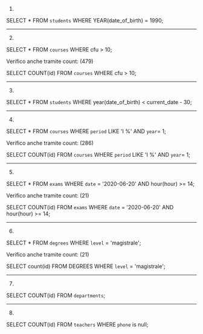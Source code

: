 1.

SELECT * FROM `students` WHERE YEAR(date_of_birth) = 1990;

____________________________________________________________________________


2.

SELECT * FROM `courses` WHERE cfu > 10;

Verifico anche tramite count: (479)

SELECT COUNT(id) FROM `courses` WHERE cfu > 10;

____________________________________________________________________________


3.

SELECT * FROM `students` WHERE year(date_of_birth) < current_date - 30;

____________________________________________________________________________


4.

SELECT * FROM `courses` WHERE `period` LIKE 'I %' AND `year`= 1;

Verifico anche tramite count: (286)

SELECT COUNT(id) FROM `courses` WHERE `period` LIKE 'I %' AND `year`= 1;
____________________________________________________________________________

5.

SELECT * FROM `exams` WHERE `date` = '2020-06-20' AND hour(hour) >= 14;

Verifico anche tramite count: (21)

SELECT COUNT(id) FROM `exams` WHERE `date` = '2020-06-20' AND hour(hour) >= 14;

____________________________________________________________________________

6.

SELECT * FROM `degrees` WHERE `level` = 'magistrale';

Verifico anche tramite count: (21)

SELECT count(id) FROM DEGREES WHERE `level` = 'magistrale';

____________________________________________________________________________


7.

SELECT COUNT(id) FROM `departments`;

____________________________________________________________________________


8.


SELECT COUNT(id) FROM `teachers` WHERE `phone` is null;